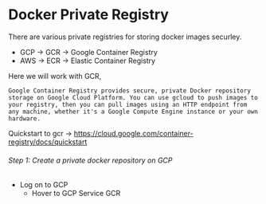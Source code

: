 # Docker Private Registry
There are various private registries for storing docker images securley.
- GCP -> GCR -> Google Container Registry
- AWS -> ECR -> Elastic Container Registry

Here we will work with GCR,
```
Google Container Registry provides secure, private Docker repository storage on Google Cloud Platform. You can use gcloud to push images to your registry, then you can pull images using an HTTP endpoint from any machine, whether it's a Google Compute Engine instance or your own hardware.
```

Quickstart to gcr -> https://cloud.google.com/container-registry/docs/quickstart
###### Step 1: Create a private docker repository on GCP
- Log on to GCP
    - Hover to GCP Service GCR
